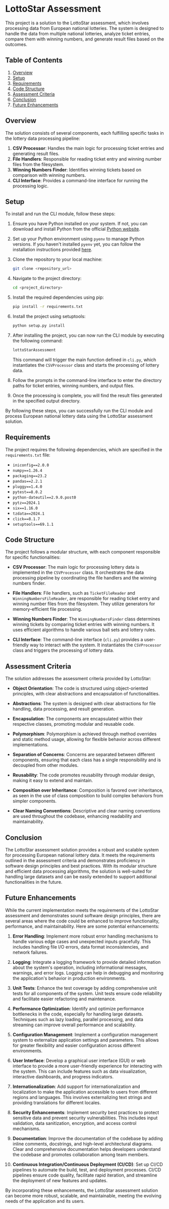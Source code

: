 # LottoStar Assessment

This project is a solution to the LottoStar assessment, which involves processing data from European national lotteries. The system is designed to handle the data from multiple national lotteries, analyze ticket entries, compare them with winning numbers, and generate result files based on the outcomes.
## Table of Contents
1. [Overview](#Overview)
2. [Setup](#Setup)
3. [Requirements](#Requirements)
4. [Code Structure](#Code-Structure)
5. [Assessment Criteria](#Assessment-Criteria)
6. [Conclusion](#Conclusion)
7. [Future Enhancements](#Future-Enhancements)


## Overview

The solution consists of several components, each fulfilling specific tasks in the lottery data processing pipeline:

1. **CSV Processor**: Handles the main logic for processing ticket entries and generating result files.
2. **File Handlers**: Responsible for reading ticket entry and winning number files from the filesystem.
3. **Winning Numbers Finder**: Identifies winning tickets based on comparison with winning numbers.
4. **CLI Interface**: Provides a command-line interface for running the processing logic.

## Setup

To install and run the CLI module, follow these steps:

1. Ensure you have Python installed on your system. If not, you can download and install Python from the official [Python website](https://www.python.org/downloads/).

2. Set up your Python environment using `pyenv` to manage Python versions. If you haven't installed `pyenv` yet, you can follow the installation instructions provided [here](https://github.com/pyenv/pyenv#installation).

3. Clone the repository to your local machine:

   ```bash
   git clone <repository_url>
   ```

4. Navigate to the project directory:

   ```bash
   cd <project_directory>
   ```

5. Install the required dependencies using pip:

   ```bash
   pip install -r requirements.txt
   ```

6. Install the project using setuptools:

   ```bash
   python setup.py install
   ```

7. After installing the project, you can now run the CLI module by executing the following command:

   ```bash
   lottoStarAssessment
   ```

   This command will trigger the main function defined in `cli.py`, which instantiates the `CSVProcessor` class and starts the processing of lottery data.

8. Follow the prompts in the command-line interface to enter the directory paths for ticket entries, winning numbers, and output files.

9. Once the processing is complete, you will find the result files generated in the specified output directory.

By following these steps, you can successfully run the CLI module and process European national lottery data using the LottoStar assessment solution.
## Requirements

The project requires the following dependencies, which are specified in the `requirements.txt` file:

- `iniconfig==2.0.0`
- `numpy==1.26.4`
- `packaging==23.2`
- `pandas==2.2.1`
- `pluggy==1.4.0`
- `pytest==8.0.2`
- `python-dateutil==2.9.0.post0`
- `pytz==2024.1`
- `six==1.16.0`
- `tzdata==2024.1`
- `click==8.1.7`
- `setuptools==69.1.1`

## Code Structure

The project follows a modular structure, with each component responsible for specific functionalities:

- **CSV Processor**: The main logic for processing lottery data is implemented in the `CSVProcessor` class. It orchestrates the data processing pipeline by coordinating the file handlers and the winning numbers finder.

- **File Handlers**: File handlers, such as `TicketFileReader` and `WinningNumbersFileReader`, are responsible for reading ticket entry and winning number files from the filesystem. They utilize generators for memory-efficient file processing.

- **Winning Numbers Finder**: The `WinningNumbersFinder` class determines winning tickets by comparing ticket entries with winning numbers. It uses efficient algorithms to handle various ball sets and lottery rules.

- **CLI Interface**: The command-line interface (`cli.py`) provides a user-friendly way to interact with the system. It instantiates the `CSVProcessor` class and triggers the processing of lottery data.

## Assessment Criteria

The solution addresses the assessment criteria provided by LottoStar:

- **Object Orientation**: The code is structured using object-oriented principles, with clear abstractions and encapsulation of functionalities.

- **Abstractions**: The system is designed with clear abstractions for file handling, data processing, and result generation.

- **Encapsulation**: The components are encapsulated within their respective classes, promoting modular and reusable code.

- **Polymorphism**: Polymorphism is achieved through method overrides and static method usage, allowing for flexible behavior across different implementations.

- **Separation of Concerns**: Concerns are separated between different components, ensuring that each class has a single responsibility and is decoupled from other modules.

- **Reusability**: The code promotes reusability through modular design, making it easy to extend and maintain.

- **Composition over Inheritance**: Composition is favored over inheritance, as seen in the use of class composition to build complex behaviors from simpler components.

- **Clear Naming Conventions**: Descriptive and clear naming conventions are used throughout the codebase, enhancing readability and maintainability.

## Conclusion

The LottoStar assessment solution provides a robust and scalable system for processing European national lottery data. It meets the requirements outlined in the assessment criteria and demonstrates proficiency in software design principles and best practices. With its modular structure and efficient data processing algorithms, the solution is well-suited for handling large datasets and can be easily extended to support additional functionalities in the future.

## Future Enhancements

While the current implementation meets the requirements of the LottoStar assessment and demonstrates sound software design principles, there are several areas where the code could be enhanced to improve functionality, performance, and maintainability. Here are some potential enhancements:

1. **Error Handling**: Implement more robust error handling mechanisms to handle various edge cases and unexpected inputs gracefully. This includes handling file I/O errors, data format inconsistencies, and network failures.

2. **Logging**: Integrate a logging framework to provide detailed information about the system's operation, including informational messages, warnings, and error logs. Logging can help in debugging and monitoring the application's behavior in production environments.

3. **Unit Tests**: Enhance the test coverage by adding comprehensive unit tests for all components of the system. Unit tests ensure code reliability and facilitate easier refactoring and maintenance.

4. **Performance Optimization**: Identify and optimize performance bottlenecks in the code, especially for handling large datasets. Techniques such as lazy loading, parallel processing, and data streaming can improve overall performance and scalability.

5. **Configuration Management**: Implement a configuration management system to externalize application settings and parameters. This allows for greater flexibility and easier configuration across different environments.

6. **User Interface**: Develop a graphical user interface (GUI) or web interface to provide a more user-friendly experience for interacting with the system. This can include features such as data visualization, interactive dashboards, and progress indicators.

7. **Internationalization**: Add support for internationalization and localization to make the application accessible to users from different regions and languages. This involves externalizing text strings and providing translations for different locales.

8. **Security Enhancements**: Implement security best practices to protect sensitive data and prevent security vulnerabilities. This includes input validation, data sanitization, encryption, and access control mechanisms.

9. **Documentation**: Improve the documentation of the codebase by adding inline comments, docstrings, and high-level architectural diagrams. Clear and comprehensive documentation helps developers understand the codebase and promotes collaboration among team members.

10. **Continuous Integration/Continuous Deployment (CI/CD)**: Set up CI/CD pipelines to automate the build, test, and deployment processes. CI/CD pipelines ensure code quality, facilitate rapid iteration, and streamline the deployment of new features and updates.

By incorporating these enhancements, the LottoStar assessment solution can become more robust, scalable, and maintainable, meeting the evolving needs of the application and its users.